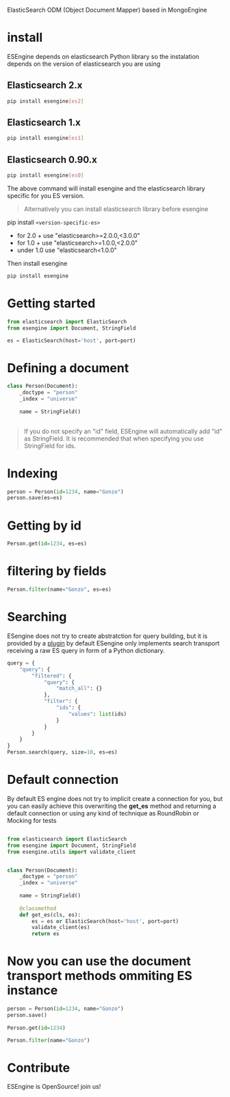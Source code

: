 ElasticSearch ODM (Object Document Mapper) based in MongoEngine
 

# install

ESEngine depends on elasticsearch Python library so the instalation depends on the version of elasticsearch you are using


## Elasticsearch 2.x

```bash
pip install esengine[es2]
```

## Elasticsearch 1.x

```bash
pip install esengine[es1]
```

## Elasticsearch 0.90.x

```bash
pip install esengine[es0]
```

The above command will install esengine and the elasticsearch library specific for you ES version.


> Alternatively you can install elasticsearch library before esengine

pip install ``<version-specific-es>`` 

- for 2.0 + use "elasticsearch>=2.0.0,<3.0.0"
- for 1.0 + use "elasticsearch>=1.0.0,<2.0.0"
- under 1.0 use "elasticsearch<1.0.0"

Then install esengine

```bash
pip install esengine
```

# Getting started

```python
from elasticsearch import ElasticSearch
from esengine import Document, StringField

es = ElasticSearch(host='host', port=port)
```

# Defining a document

```python
class Person(Document):
    _doctype = "person"
    _index = "universe"
    
    name = StringField()
    
```

> If you do not specify an "id" field, ESEngine will automatically add "id" as StringField. It is recommended that when specifying you use StringField for ids.

# Indexing

```python
person = Person(id=1234, name="Gonzo")
person.save(es=es)
```

# Getting by id

```python
Person.get(id=1234, es=es)
```

# filtering by fields

```python
Person.filter(name="Gonzo", es=es)
```

# Searching

ESengine does not try to create abstratction for query building, but it is provided by a [plugin](http://plugin) 
by default ESengine only implements search transport receiving a raw ES query in form of a Python dictionary.

```python
query = {
    "query": {
        "filtered": {
            "query": {
                "match_all": {}
            },
            "filter": {
                "ids": {
                    "values": list(ids)
                }
            }
        }
    }
}
Person.search(query, size=10, es=es)
```

# Default connection

By default ES engine does not try to implicit create a connection for you, but you can easily achieve this overwriting the **get_es** method and returning a default connection or using any kind of technique as RoundRobin or Mocking for tests

```python

from elasticsearch import ElasticSearch
from esengine import Document, StringField
from esengine.utils import validate_client


class Person(Document):
    _doctype = "person"
    _index = "universe"
    
    name = StringField()
    
    @classmethod
    def get_es(cls, es):
        es = es or ElasticSearch(host='host', port=port)
        validate_client(es)
        return es
```
        
# Now you can use the document transport methods ommiting ES instance


```python
person = Person(id=1234, name="Gonzo")
person.save()
         
Person.get(id=1234)

Person.filter(name="Gonzo")
```

# Contribute

ESEngine is OpenSource! join us!